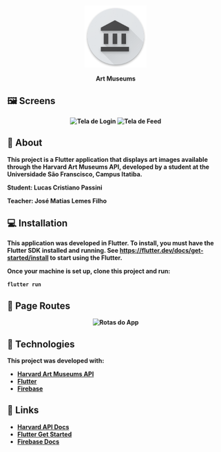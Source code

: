 <p align="center">
  <img src="icons/res/mipmap-xxhdpi/art_museums_launcher.png"/>
  <p align="center"><strong>Art Museums<strong></p>
</p>

## 🖼 Screens
<p align="center">
<img src="https://user-images.githubusercontent.com/47937044/98612754-90570d00-22d3-11eb-926f-460ebbb24812.png" alt="Tela de Login" width="250"/>
<img src="https://user-images.githubusercontent.com/47937044/98612003-f2af0e00-22d1-11eb-9dea-061fac46dcd1.png" alt="Tela de Feed"  width="254"/>
<p/>

## :pushpin: About 

This project is a Flutter application that displays art images available through the Harvard Art Museums API, developed by a student at the Universidade São Franscisco, Campus Itatiba. 

Student: Lucas Cristiano Passini

Teacher: José Matias Lemes Filho


## :computer: Installation
This application was developed in Flutter. To install, you must have the
Flutter SDK installed and running. See https://flutter.dev/docs/get-started/install
to start using the Flutter.

Once your machine is set up, clone this project and run: 
```
flutter run
```


## 📲 Page Routes
<p align="center">
<img src="https://user-images.githubusercontent.com/47937044/101230694-9a2b2080-3685-11eb-9b27-520cf87c5273.png" alt="Rotas do App"  width="800"/>
<p>
                                                                                                                                                
## 🚀 Technologies

This project was developed with:

- [Harvard Art Museums API](https://www.harvardartmuseums.org/collections/api)
- [Flutter](https://flutter.dev/)
- [Firebase](https://firebase.google.com/)



## 🔗 Links 

- [Harvard API Docs](https://github.com/harvardartmuseums/api-docs)
- [Flutter Get Started](https://flutter.dev/docs/get-started/codelab)
- [Firebase Docs](https://firebase.google.com/docs/)




